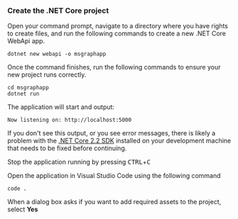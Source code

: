 <!-- markdownlint-disable MD002 MD041 -->

### Create the .NET Core project

Open your command prompt, navigate to a directory where you have rights to create files, and run the following commands to create a new .NET Core WebApi app.

```shell
dotnet new webapi -o msgraphapp
```

Once the command finishes, run the following commands to ensure your new project runs correctly.

```shell
cd msgraphapp
dotnet run
```

The application will start and output:

```shell
Now listening on: http://localhost:5000
```

If you don't see this output, or you see error messages, there is likely a problem with the [.NET Core 2.2 SDK](https://dotnet.microsoft.com/download) installed on your development machine that needs to be fixed before continuing.

Stop the application running by pressing <kbd>CTRL</kbd>+<kbd>C</kbd>

Open the application in Visual Studio Code using the following command

```shell
code .
```

When a dialog box asks if you want to add required assets to the project, select **Yes**